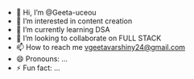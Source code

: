 - 👋 Hi, I’m @Geeta-uceou
- 👀 I’m interested in content creation
- 🌱 I’m currently learning DSA
- 💞️ I’m looking to collaborate on FULL STACK
- 📫 How to reach me vgeetavarshiny24@gmail.com
- 😄 Pronouns: ...
- ⚡ Fun fact: ...

<!---
Geeta-uceou/Geeta-uceou is a ✨ special ✨ repository because its `README.md` (this file) appears on your GitHub profile.
You can click the Preview link to take a look at your changes.
--->

